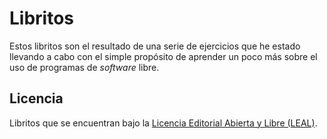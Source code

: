 # Libritos

Estos libritos son el resultado de una serie de ejercicios que 
he estado llevando a cabo con el simple propósito de 
aprender un poco más sobre el uso de programas 
de *software* libre. 

## Licencia
Libritos que se encuentran bajo la [Licencia Editorial Abierta y Libre (LEAL)](http://leal.perrotriste.io/).
